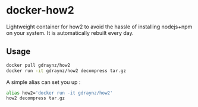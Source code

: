 # docker-how2

Lightweight container for how2 to avoid the hassle of installing nodejs+npm on your system.
It is automatically rebuilt every day.

## Usage

```bash
docker pull gdraynz/how2
docker run -it gdraynz/how2 decompress tar.gz
```

A simple alias can set you up :
```bash
alias how2='docker run -it gdraynz/how2'
how2 decompress tar.gz
```
